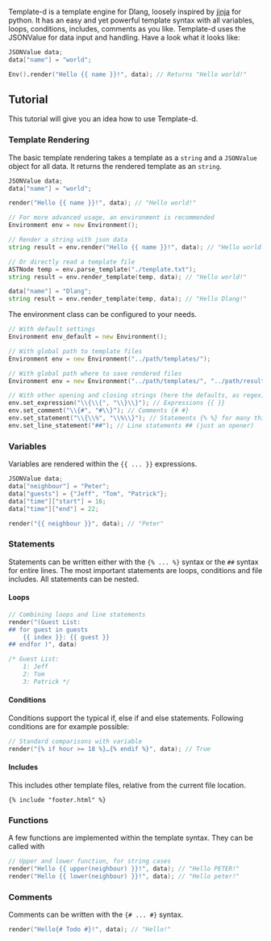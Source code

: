 
Template-d is a template engine for Dlang, loosely inspired by [jinja](http://jinja.pocoo.org) for python. It has an easy and yet powerful template syntax with all variables, loops, conditions, includes, comments  as you like. Template-d uses the JSONValue for data input and handling. Have a look what it looks like:

```D
JSONValue data;
data["name"] = "world";

Env().render("Hello {{ name }}!", data); // Returns "Hello world!"
```

## Tutorial

This tutorial will give you an idea how to use Template-d.

### Template Rendering

The basic template rendering takes a template as a `string` and a `JSONValue` object for all data. It returns the rendered template as an `string`.

```D
JSONValue data;
data["name"] = "world";

render("Hello {{ name }}!", data); // "Hello world!"

// For more advanced usage, an environment is recommended
Environment env = new Environment();

// Render a string with json data
string result = env.render("Hello {{ name }}!", data); // "Hello world!"

// Or directly read a template file
ASTNode temp = env.parse_template("./template.txt");
string result = env.render_template(temp, data); // "Hello world!"

data["name"] = "Dlang";
string result = env.render_template(temp, data); // "Hello Dlang!"

```

The environment class can be configured to your needs.
```D
// With default settings
Environment env_default = new Environment();

// With global path to template files
Environment env = new Environment("../path/templates/");

// With global path where to save rendered files
Environment env = new Environment("../path/templates/", "../path/results/");

// With other opening and closing strings (here the defaults, as regex)
env.set_expression("\\{\\{", "\\}\\}"); // Expressions {{ }}
env.set_comment("\\{#", "#\\}"); // Comments {# #}
env.set_statement("\\{\\%", "\\%\\}"); // Statements {% %} for many things, see below
env.set_line_statement("##"); // Line statements ## (just an opener)
```

### Variables

Variables are rendered within the `{{ ... }}` expressions.
```c++
JSONValue data;
data["neighbour"] = "Peter";
data["guests"] = {"Jeff", "Tom", "Patrick"};
data["time"]["start"] = 16;
data["time"]["end"] = 22;

render("{{ neighbour }}", data); // "Peter"
```

### Statements

Statements can be written either with the `{% ... %}` syntax or the `##` syntax for entire lines. The most important statements are loops, conditions and file includes. All statements can be nested.

#### Loops

```D
// Combining loops and line statements
render("(Guest List:
## for guest in guests
	{{ index }}: {{ guest }}
## endfor )", data)

/* Guest List:
	1: Jeff
	2: Tom
	3: Patrick */
```

#### Conditions

Conditions support the typical if, else if and else statements. Following conditions are for example possible:
```D
// Standard comparisons with variable
render("{% if hour >= 18 %}…{% endif %}", data); // True
```

#### Includes

This includes other template files, relative from the current file location.
```
{% include "footer.html" %}
```

### Functions

A few functions are implemented within the  template syntax. They can be called with
```D
// Upper and lower function, for string cases
render("Hello {{ upper(neighbour) }}!", data); // "Hello PETER!"
render("Hello {{ lower(neighbour) }}!", data); // "Hello peter!"
```

### Comments

Comments can be written with the `{# ... #}` syntax.
```D
render("Hello{# Todo #}!", data); // "Hello!"
```

